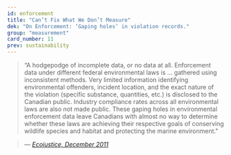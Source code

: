 ```yaml
---
id: enforcement
title: "Can’t Fix What We Don’t Measure"
dek: "On Enforcement: ‘Gaping holes’ in violation records."
group: "measurement"
card_number: 11
prev: sustainability
---
```


> “A hodgepodge of incomplete data, or no data at all. Enforcement data under different federal environmental laws is … gathered using inconsistent methods. Very limited information identifying environmental offenders, incident location, and the exact nature of the violation (specific substance, quantities, etc.) is disclosed to the Canadian public. Industry compliance rates across all environmental laws are also not made public. These gaping holes in environmental enforcement data leave Canadians with almost no way to determine whether these laws are achieving their respective goals of conserving wildlife species and habitat and protecting the marine environment."

> — <cite>[Ecojustice, December 2011][1]</cite>

[1]:http://www.ecojustice.ca/publications/reports/getting-tough-on-environmental-crime/attachment
